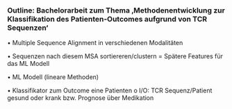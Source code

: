 ### Outline: Bachelorarbeit zum Thema ‚Methodenentwicklung zur Klassifikation des Patienten-Outcomes aufgrund von TCR Sequenzen‘

•	Multiple Sequence Alignment in verschiedenen Modalitäten

•	Sequenzen nach diesem MSA sortiereren/clustern
= Spätere Features für das ML Modell

•	ML Modell (lineare Methoden)

•	Klassifikator zum Outcome eine Patienten
o	I/O: TCR Sequenz/Patient gesund oder krank bzw. Prognose über Medikation
